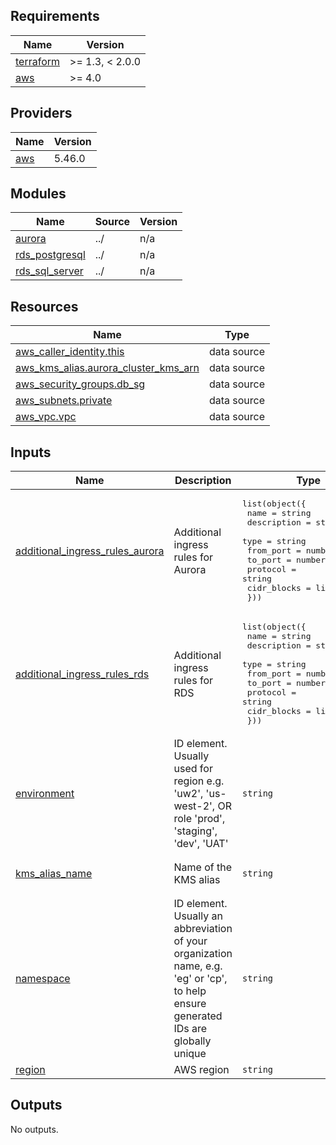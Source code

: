<!-- BEGINNING OF PRE-COMMIT-TERRAFORM DOCS HOOK -->
## Requirements

| Name | Version |
|------|---------|
| <a name="requirement_terraform"></a> [terraform](#requirement\_terraform) | >= 1.3, < 2.0.0 |
| <a name="requirement_aws"></a> [aws](#requirement\_aws) | >= 4.0 |

## Providers

| Name | Version |
|------|---------|
| <a name="provider_aws"></a> [aws](#provider\_aws) | 5.46.0 |

## Modules

| Name | Source | Version |
|------|--------|---------|
| <a name="module_aurora"></a> [aurora](#module\_aurora) | ../ | n/a |
| <a name="module_rds_postgresql"></a> [rds\_postgresql](#module\_rds\_postgresql) | ../ | n/a |
| <a name="module_rds_sql_server"></a> [rds\_sql\_server](#module\_rds\_sql\_server) | ../ | n/a |

## Resources

| Name | Type |
|------|------|
| [aws_caller_identity.this](https://registry.terraform.io/providers/hashicorp/aws/latest/docs/data-sources/caller_identity) | data source |
| [aws_kms_alias.aurora_cluster_kms_arn](https://registry.terraform.io/providers/hashicorp/aws/latest/docs/data-sources/kms_alias) | data source |
| [aws_security_groups.db_sg](https://registry.terraform.io/providers/hashicorp/aws/latest/docs/data-sources/security_groups) | data source |
| [aws_subnets.private](https://registry.terraform.io/providers/hashicorp/aws/latest/docs/data-sources/subnets) | data source |
| [aws_vpc.vpc](https://registry.terraform.io/providers/hashicorp/aws/latest/docs/data-sources/vpc) | data source |

## Inputs

| Name | Description | Type | Default | Required |
|------|-------------|------|---------|:--------:|
| <a name="input_additional_ingress_rules_aurora"></a> [additional\_ingress\_rules\_aurora](#input\_additional\_ingress\_rules\_aurora) | Additional ingress rules for Aurora | <pre>list(object({<br>    name        = string<br>    description = string<br>    type        = string<br>    from_port   = number<br>    to_port     = number<br>    protocol    = string<br>    cidr_blocks = list(string)<br>  }))</pre> | `[]` | no |
| <a name="input_additional_ingress_rules_rds"></a> [additional\_ingress\_rules\_rds](#input\_additional\_ingress\_rules\_rds) | Additional ingress rules for RDS | <pre>list(object({<br>    name        = string<br>    description = string<br>    type        = string<br>    from_port   = number<br>    to_port     = number<br>    protocol    = string<br>    cidr_blocks = list(string)<br>  }))</pre> | `[]` | no |
| <a name="input_environment"></a> [environment](#input\_environment) | ID element. Usually used for region e.g. 'uw2', 'us-west-2', OR role 'prod', 'staging', 'dev', 'UAT' | `string` | `"poc"` | no |
| <a name="input_kms_alias_name"></a> [kms\_alias\_name](#input\_kms\_alias\_name) | Name of the KMS alias | `string` | `"alias/arc-poc-aurora-cluster-kms-key"` | no |
| <a name="input_namespace"></a> [namespace](#input\_namespace) | ID element. Usually an abbreviation of your organization name, e.g. 'eg' or 'cp', to help ensure generated IDs are globally unique | `string` | `"arc"` | no |
| <a name="input_region"></a> [region](#input\_region) | AWS region | `string` | `"us-east-1"` | no |

## Outputs

No outputs.
<!-- END OF PRE-COMMIT-TERRAFORM DOCS HOOK -->
